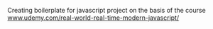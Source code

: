 Creating boilerplate for javascript project on the basis of the course www.udemy.com/real-world-real-time-modern-javascript/

